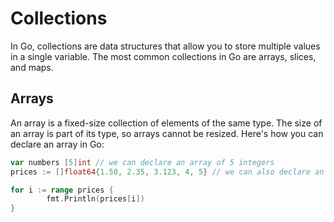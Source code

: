 # Collections

In Go, collections are data structures that allow you to store multiple values in a single variable. The most common collections in Go are arrays, slices, and maps.

## Arrays

An array is a fixed-size collection of elements of the same type. The size of an array is part of its type, so arrays cannot be resized. Here's how you can declare an array in Go:

```go
var numbers [5]int // we can declare an array of 5 integers
prices := []float64{1.50, 2.35, 3.123, 4, 5} // we can also declare an array using the shorthand syntax

for i := range prices {
		fmt.Println(prices[i])
}
```
